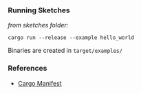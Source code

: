 ### Running Sketches

*from sketches folder:*

```
cargo run --release --example hello_world
```

Binaries are created in `target/examples/`



### References

* [Cargo Manifest](https://doc.rust-lang.org/cargo/reference/manifest.html)
